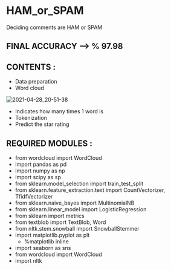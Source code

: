 # HAM_or_SPAM
Deciding comments are HAM or SPAM

## FINAL ACCURACY --> % 97.98

## CONTENTS :
- Data preparation
- Word cloud 

![2021-04-28_20-51-38](https://user-images.githubusercontent.com/73308365/116450939-93838c80-a864-11eb-92b3-c2b38d89defe.png)
- Indicates how many times 1 word is
- Tokenization
- Predict the star rating

## REQUIRED MODULES : 
- from wordcloud import WordCloud
- import pandas as pd
- import numpy as np
- import scipy as sp
- from sklearn.model_selection import train_test_split
- from sklearn.feature_extraction.text import CountVectorizer, TfidfVectorizer 
- from sklearn.naive_bayes import MultinomialNB 
- from sklearn.linear_model import LogisticRegression
- from sklearn import metrics
- from textblob import TextBlob, Word
- from nltk.stem.snowball import SnowballStemmer
- import matplotlib.pyplot as plt
    - %matplotlib inline
- import seaborn as sns
- from wordcloud import WordCloud
- import nltk
